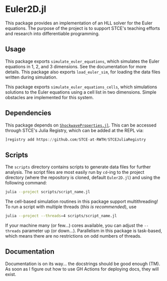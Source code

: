 # Euler2D.jl

This package provides an implementation of an HLL solver for the Euler equations. The purpose of the project is to support STCE's teaching efforts and research into differentiable programming.

## Usage

This package exports `simulate_euler_equations`, which simulates the Euler equations in 1, 2, and 3 dimensions. See the documentation for more details. This package also exports `load_euler_sim`, for loading the data files written during simulation.

This package exports `simulate_euler_equations_cells`, which simulations solutions to the Euler equations using a cell list in two dimensions. Simple obstacles are implemented for this system.

## Dependencies

This package depends on [`ShockwaveProperties.jl`](https://github.com/STCE-at-RWTH/ShockwaveProperties.jl). This can be accessed through STCE's Julia Registry, which can be added at the REPL via:

```julia
]registry add https://github.com/STCE-at-RWTH/STCEJuliaRegistry
```

## Scripts

The `scripts` directory contains scripts to generate data files for further analysis. The script files are most easily run by `cd`-ing to the project directory (where the repository is cloned, default `Euler2D.jl`) and using the following command:

```bash
julia --project scripts/script_name.jl
```

The cell-based simulation routines in this package support multithreading! To run a script with multiple threads (_this is recommended_), use

```bash
julia --project --threads=4 scripts/script_name.jl
```

If your machine many (or few...) cores available, you can adjust the `--threads` parameter up (or down...). Parallelism in this package is task-based, which means there are no restrictions on odd numbers of threads.

## Documentation

Documentation is on its way... the docstrings should be good enough (TM). As soon as I figure out how to use GH Actions for deploying docs, they will exist.
